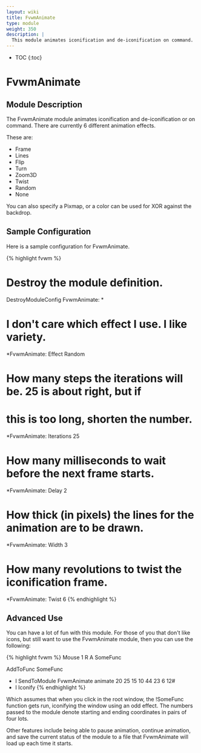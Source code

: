 ```yaml
---
layout: wiki
title: FvwmAnimate
type: module
weight: 350
description: |
  This module animates iconification and de-iconification on command.
---
```

* TOC
{:toc}

# FvwmAnimate

## Module Description

The FvwmAnimate module animates iconification and de-iconification or on command.  There are currently 6 different animation effects.

These are:

 * Frame
 * Lines
 * Flip
 * Turn
 * Zoom3D
 * Twist
 * Random
 * None

You can also specify a Pixmap, or a color can be used for XOR against the backdrop.

## Sample Configuration

Here is a sample configuration for FvwmAnimate.

{% highlight fvwm %}
# Destroy the module definition.
DestroyModuleConfig FvwmAnimate: *

# I don't care which effect I use.  I like variety.
*FvwmAnimate: Effect Random

# How many steps the iterations will be.  25 is about right, but if
# this is too long, shorten the number.
*FvwmAnimate: Iterations 25

# How many milliseconds to wait before the next frame starts.
*FvwmAnimate: Delay 2

# How thick (in pixels) the lines for the animation are to be drawn.
*FvwmAnimate: Width 3

# How many revolutions to twist the iconification frame.
*FvwmAnimate: Twist 6
{% endhighlight %}

## Advanced Use

You can have a lot of fun with this module. For those of you that don't like
icons, but still want to use the FvwmAnimate module, then you can use the
following:

{% highlight fvwm %}
Mouse 1 R A SomeFunc

AddToFunc SomeFunc
+ I SendToModule FvwmAnimate animate 20 25 15 10 44 23 6 12#
+ I Iconify
{% endhighlight %}

Which assumes that when you click in the root window, the !SomeFunc function
gets run, iconifying the window using an odd effect.  The numbers passed to
the module denote starting and ending coordinates in pairs of four lots.

Other features include being able to pause animation, continue animation,
and save the current status of the module to a file that FvwmAnimate will
load up each time it starts.



